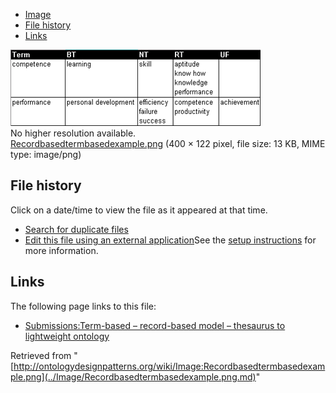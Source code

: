 * [Image](../Image/Recordbasedtermbasedexample.png.md#file)
* [File history](../Image/Recordbasedtermbasedexample.png.md#filehistory)
* [Links](../Image/Recordbasedtermbasedexample.png.md#filelinks)

[![Image:Recordbasedtermbasedexample.png](../images/5/55/Recordbasedtermbasedexample.png)](../images/5/55/Recordbasedtermbasedexample.png)  
No higher resolution available.  
[Recordbasedtermbasedexample.png](../images/5/55/Recordbasedtermbasedexample.png)‎ (400 × 122 pixel, file size: 13 KB, MIME type: image/png)

## File history

Click on a date/time to view the file as it appeared at that time.



  
* [Search for duplicate files](http://ontologydesignpatterns.org/wiki/Special:FileDuplicateSearch/Recordbasedtermbasedexample.png "Special:FileDuplicateSearch/Recordbasedtermbasedexample.png")
* [Edit this file using an external application](http://ontologydesignpatterns.org/wiki/index.php?title=Image:Recordbasedtermbasedexample.png&action=edit&externaledit=true&mode=file "Image:Recordbasedtermbasedexample.png")See the [setup instructions](http://www.mediawiki.org/wiki/Manual:External_editors "http://www.mediawiki.org/wiki/Manual:External_editors") for more information.

## Links



The following page links to this file:


* [Submissions:Term-based – record-based model – thesaurus to lightweight ontology](http://ontologydesignpatterns.org/wiki/Submissions:Term-based_%E2%80%93_record-based_model_%E2%80%93_thesaurus_to_lightweight_ontology "Submissions:Term-based – record-based model – thesaurus to lightweight ontology")


Retrieved from "[http://ontologydesignpatterns.org/wiki/Image:Recordbasedtermbasedexample.png](../Image/Recordbasedtermbasedexample.png.md)"